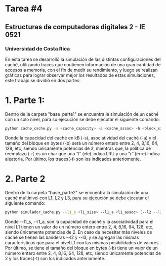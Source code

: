 # Tarea #4 
## Estructuras de computadoras digitales 2 - IE 0521
### Universidad de Costa Rica
En esta tarea se desarrolló la simulación de las distintas configuraciones del caché, utilizando traces que contienen información de una gran cantidad de accesos a memoria, con el fin de medir su rendimiento, y luego se realizan gráficas para lograr observar mejor los resultados de estas simulaciones, este trabajo se dividió en dos partes:

# 1. Parte 1:
Dentro de la carpeta "base_parte1" se encuentra la simulación de un caché con un solo nivel, para su ejecución se debe ejecutar el siguiente comando: 
```bash
python cache_cache.py -s <cache_capacity> -a <cache_assoc> -b <block_size> -r <repl_policy> -t <TRACE_FILE>
```

Donde la capacidad del caché en kB (-s), asociatividad del caché (-a) y el tamaño del bloque en bytes (-b) será un número entero entre 2, 4, 8,16, 64, 128, etc, siendo únicamente potencias de 2, mientras que, la política de reemplazo (-r) es un char que una “l” (ele) indica LRU y una “r” (erre) indica aleatoria. Por último, los traces(-t) son los indicados anteriomente.

# 2. Parte 2
Dentro de la carpeta "base_parte2" se encuentra la simulación de una caché multinivel con L1, L2 y L3, para su ejecución se debe ejecutar el siguiente comando:
```bash
python simulador_cache.py --l1_s <l1_size> --l1_a <l1_assoc> [--l2 --l2_s <l2_size> --l2_a <l2_assoc>] [--l3 --l3_s <l3_size> --l3_a <l3_assoc>] -b <block_size> -t <TRACE_FILE>
```
Donde --l1_s, --l1_a, son la capacidad de caché y la asociatividad para el nivel L1 tienen un valor de un número entero entre 2, 4, 8,16, 64, 128, etc, siendo únicamente potencias de 2. En caso de necesitar más niveles de caché se tienen las banderas --l2 y --l3, y se agregan las mismas características que para el nivel L1 con las mismas posibilidades de valores. Por último, se tiene el tamaño del bloque en bytes (-b) tiene un valor de un número entero entre 2, 4, 8,16, 64, 128, etc, siendo únicamente potencias de 2 y los traces(-t) son los indicados anteriomente.